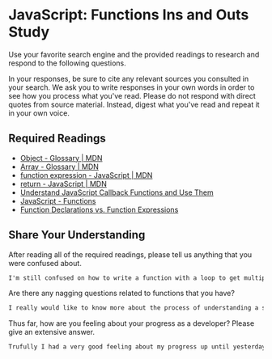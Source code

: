 # JavaScript: Functions Ins and Outs Study

Use your favorite search engine and the provided readings to research and
respond to the following questions.

In your responses, be sure to cite any relevant sources you consulted in your
search. We ask you to write responses in your own words in order to see how you
process what you've read. Please do not respond with direct quotes from source
material. Instead, digest what you've read and repeat it in your own voice.

## Required Readings

-   [Object - Glossary | MDN](https://developer.mozilla.org/en-US/docs/Glossary/Object)
-   [Array - Glossary | MDN](https://developer.mozilla.org/en-US/docs/Glossary/Array)
-   [function expression - JavaScript | MDN](https://developer.mozilla.org/en-US/docs/Web/JavaScript/Reference/Operators/function)
-   [return - JavaScript | MDN](https://developer.mozilla.org/en-US/docs/Web/JavaScript/Reference/Statements/return)
-   [Understand JavaScript Callback Functions and Use Them](http://javascriptissexy.com/understand-javascript-callback-functions-and-use-them)
-   [JavaScript - Functions](http://www.quirksmode.org/js/function.html)
-   [Function Declarations vs. Function Expressions](https://javascriptweblog.wordpress.com/2010/07/06/function-declarations-vs-function-expressions)

## Share Your Understanding

After reading all of the required readings, please tell us anything that you
were confused about.

```md
I'm still confused on how to write a function with a loop to get multiple answers back. Also writing functions in general although I understand how they work, I'm still unsure on how to use the criteria to create the outcome I'm looking for.
```

Are there any nagging questions related to functions that you have?

```md
I really would like to know more about the process of understanding a set of criteria and implementing them into a function that can give me the result I'm looking for. Looping in its definition is a somewhat easy concept to grasp but using them in functions to get multiple result still confuses me.
```

Thus far, how are you feeling about your progress as a developer? Please give an
extensive answer.

```md
Trufully I had a very good feeling about my progress up until yesterday. I came to a wall and nothing from then until now has made much sense. There are times in class that I start to understand a topic and before the full definition is given someone in the class will interupt and we will end up going off course, from what should have been a decent definition, to a 10 minute talk about all the other things the topic shouldn't do. Which in my opinion can get a little hard to follow. All that being said, I feel like my knowledge coming into this course (0 with no past formal education) has definetly been expanded and I feel as tho even though I am stuggling right now I feel like I can make it thru this course.
```
